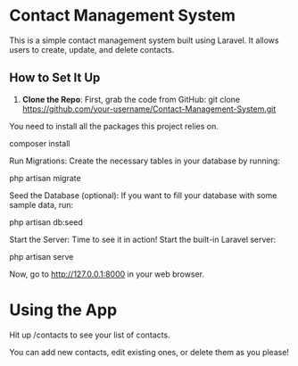 # Contact Management System

This is a simple contact management system built using Laravel. It allows users to create, update, and delete contacts.

## How to Set It Up

1. **Clone the Repo**:
   First, grab the code from GitHub:
   git clone https://github.com/your-username/Contact-Management-System.git

You need to install all the packages this project relies on.

composer install

Run Migrations: Create the necessary tables in your database by running:

php artisan migrate

Seed the Database (optional): If you want to fill your database with some sample data, run:

php artisan db:seed

Start the Server: Time to see it in action! Start the built-in Laravel server:

php artisan serve

Now, go to http://127.0.0.1:8000 in your web browser.

# Using the App

Hit up /contacts to see your list of contacts.

You can add new contacts, edit existing ones, or delete them as you please!


